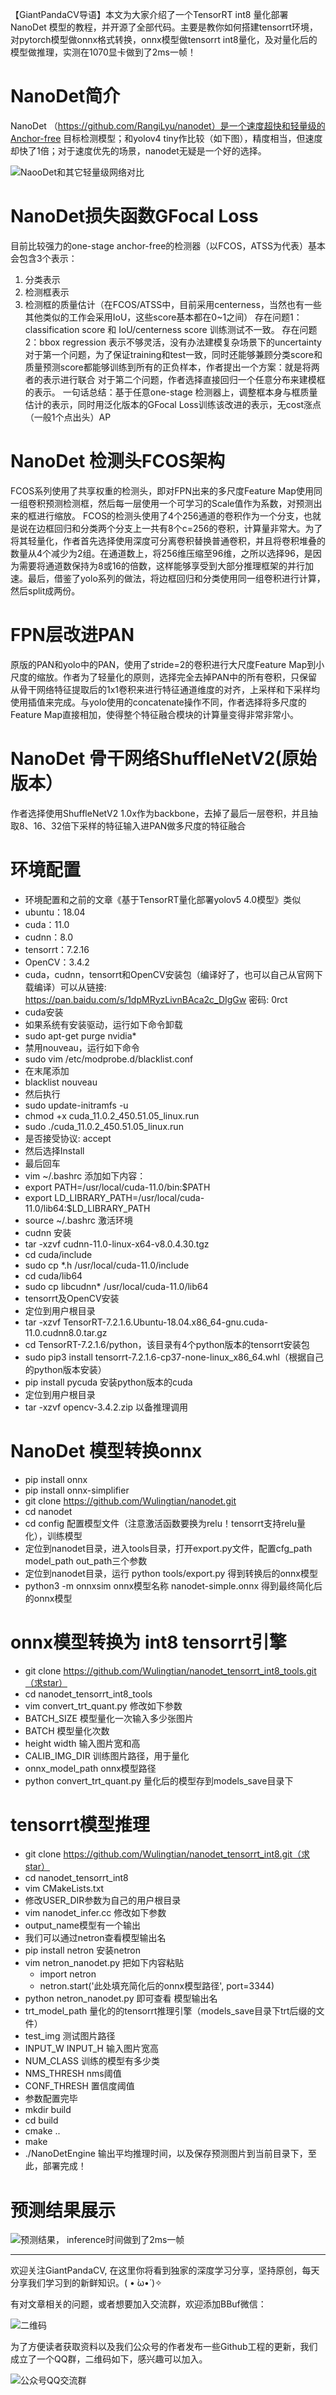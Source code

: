 【GiantPandaCV导语】本文为大家介绍了一个TensorRT int8 量化部署 NanoDet 模型的教程，并开源了全部代码。主要是教你如何搭建tensorrt环境，对pytorch模型做onnx格式转换，onnx模型做tensorrt int8量化，及对量化后的模型做推理，实测在1070显卡做到了2ms一帧！

# NanoDet简介
NanoDet （https://github.com/RangiLyu/nanodet）是一个速度超快和轻量级的Anchor-free 目标检测模型；和yolov4 tiny作比较（如下图），精度相当，但速度却快了1倍；对于速度优先的场景，nanodet无疑是一个好的选择。

![NaooDet和其它轻量级网络对比](https://img-blog.csdnimg.cn/20210223213313624.png?x-oss-process=image/watermark,type_ZmFuZ3poZW5naGVpdGk,shadow_10,text_aHR0cHM6Ly9ibG9nLmNzZG4ubmV0L2p1c3Rfc29ydA==,size_16,color_FFFFFF,t_70)

# NanoDet损失函数GFocal Loss

目前比较强力的one-stage anchor-free的检测器（以FCOS，ATSS为代表）基本会包含3个表示：
1. 分类表示
2. 检测框表示
3. 检测框的质量估计（在FCOS/ATSS中，目前采用centerness，当然也有一些其他类似的工作会采用IoU，这些score基本都在0~1之间）
存在问题1：classification score 和 IoU/centerness score 训练测试不一致。
存在问题2：bbox regression 表示不够灵活，没有办法建模复杂场景下的uncertainty
对于第一个问题，为了保证training和test一致，同时还能够兼顾分类score和质量预测score都能够训练到所有的正负样本，作者提出一个方案：就是将两者的表示进行联合
对于第二个问题，作者选择直接回归一个任意分布来建模框的表示。
一句话总结：基于任意one-stage 检测器上，调整框本身与框质量估计的表示，同时用泛化版本的GFocal Loss训练该改进的表示，无cost涨点（一般1个点出头）AP

# NanoDet 检测头FCOS架构

FCOS系列使用了共享权重的检测头，即对FPN出来的多尺度Feature Map使用同一组卷积预测检测框，然后每一层使用一个可学习的Scale值作为系数，对预测出来的框进行缩放。
FCOS的检测头使用了4个256通道的卷积作为一个分支，也就是说在边框回归和分类两个分支上一共有8个c=256的卷积，计算量非常大。为了将其轻量化，作者首先选择使用深度可分离卷积替换普通卷积，并且将卷积堆叠的数量从4个减少为2组。在通道数上，将256维压缩至96维，之所以选择96，是因为需要将通道数保持为8或16的倍数，这样能够享受到大部分推理框架的并行加速。最后，借鉴了yolo系列的做法，将边框回归和分类使用同一组卷积进行计算，然后split成两份。

# FPN层改进PAN

原版的PAN和yolo中的PAN，使用了stride=2的卷积进行大尺度Feature Map到小尺度的缩放。作者为了轻量化的原则，选择完全去掉PAN中的所有卷积，只保留从骨干网络特征提取后的1x1卷积来进行特征通道维度的对齐，上采样和下采样均使用插值来完成。与yolo使用的concatenate操作不同，作者选择将多尺度的Feature Map直接相加，使得整个特征融合模块的计算量变得非常非常小。

# NanoDet 骨干网络ShuffleNetV2(原始版本）

作者选择使用ShuffleNetV2 1.0x作为backbone，去掉了最后一层卷积，并且抽取8、16、32倍下采样的特征输入进PAN做多尺度的特征融合

# 环境配置

- 环境配置和之前的文章《基于TensorRT量化部署yolov5 4.0模型》类似
- ubuntu：18.04
- cuda：11.0
- cudnn：8.0
- tensorrt：7.2.16
- OpenCV：3.4.2
- cuda，cudnn，tensorrt和OpenCV安装包（编译好了，也可以自己从官网下载编译）可以从链接: https://pan.baidu.com/s/1dpMRyzLivnBAca2c_DIgGw 密码: 0rct
- cuda安装
- 如果系统有安装驱动，运行如下命令卸载
- sudo apt-get purge nvidia*
- 禁用nouveau，运行如下命令
- sudo vim /etc/modprobe.d/blacklist.conf
- 在末尾添加
- blacklist nouveau
- 然后执行
- sudo update-initramfs -u
- chmod +x cuda_11.0.2_450.51.05_linux.run
- sudo ./cuda_11.0.2_450.51.05_linux.run 
- 是否接受协议: accept 
- 然后选择Install 
- 最后回车
- vim ~/.bashrc 添加如下内容：
- export PATH=/usr/local/cuda-11.0/bin:$PATH
- export LD_LIBRARY_PATH=/usr/local/cuda-11.0/lib64:$LD_LIBRARY_PATH
- source ~/.bashrc 激活环境
- cudnn 安装
- tar -xzvf cudnn-11.0-linux-x64-v8.0.4.30.tgz
- cd cuda/include
- sudo cp *.h /usr/local/cuda-11.0/include
- cd cuda/lib64
- sudo cp libcudnn* /usr/local/cuda-11.0/lib64
- tensorrt及OpenCV安装
- 定位到用户根目录
- tar -xzvf TensorRT-7.2.1.6.Ubuntu-18.04.x86_64-gnu.cuda-11.0.cudnn8.0.tar.gz 
- cd TensorRT-7.2.1.6/python，该目录有4个python版本的tensorrt安装包
- sudo pip3 install tensorrt-7.2.1.6-cp37-none-linux_x86_64.whl（根据自己的python版本安装）
- pip install pycuda 安装python版本的cuda
- 定位到用户根目录
- tar -xzvf opencv-3.4.2.zip 以备推理调用

# NanoDet 模型转换onnx

- pip install onnx
- pip install onnx-simplifier
- git clone https://github.com/Wulingtian/nanodet.git
- cd nanodet
- cd config 配置模型文件（注意激活函数要换为relu！tensorrt支持relu量化），训练模型
- 定位到nanodet目录，进入tools目录，打开export.py文件，配置cfg_path model_path out_path三个参数
- 定位到nanodet目录，运行 python tools/export.py 得到转换后的onnx模型
- python3 -m onnxsim onnx模型名称 nanodet-simple.onnx 得到最终简化后的onnx模型

# onnx模型转换为 int8 tensorrt引擎
- git clone https://github.com/Wulingtian/nanodet_tensorrt_int8_tools.git（求star）
- cd nanodet_tensorrt_int8_tools
- vim convert_trt_quant.py 修改如下参数
- BATCH_SIZE 模型量化一次输入多少张图片
- BATCH 模型量化次数
- height width 输入图片宽和高
- CALIB_IMG_DIR 训练图片路径，用于量化
- onnx_model_path onnx模型路径
- python convert_trt_quant.py 量化后的模型存到models_save目录下

# tensorrt模型推理

- git clone https://github.com/Wulingtian/nanodet_tensorrt_int8.git（求star）
- cd nanodet_tensorrt_int8
- vim CMakeLists.txt
- 修改USER_DIR参数为自己的用户根目录
- vim nanodet_infer.cc 修改如下参数
- output_name模型有一个输出
- 我们可以通过netron查看模型输出名
- pip install netron 安装netron
- vim netron_nanodet.py 把如下内容粘贴
	- import netron
    - netron.start('此处填充简化后的onnx模型路径', port=3344)
- python netron_nanodet.py 即可查看 模型输出名
- trt_model_path 量化的的tensorrt推理引擎（models_save目录下trt后缀的文件）
- test_img 测试图片路径
- INPUT_W INPUT_H 输入图片宽高
- NUM_CLASS 训练的模型有多少类
- NMS_THRESH nms阈值
- CONF_THRESH 置信度阈值
- 参数配置完毕
- mkdir build
- cd build
- cmake ..
- make
- ./NanoDetEngine 输出平均推理时间，以及保存预测图片到当前目录下，至此，部署完成！


# 预测结果展示

![预测结果， inference时间做到了2ms一帧](https://img-blog.csdnimg.cn/2021022321415118.png?x-oss-process=image/watermark,type_ZmFuZ3poZW5naGVpdGk,shadow_10,text_aHR0cHM6Ly9ibG9nLmNzZG4ubmV0L2p1c3Rfc29ydA==,size_16,color_FFFFFF,t_70)

-----------------------------------------------------------------------------------------------
欢迎关注GiantPandaCV, 在这里你将看到独家的深度学习分享，坚持原创，每天分享我们学习到的新鲜知识。( • ̀ω•́ )✧

有对文章相关的问题，或者想要加入交流群，欢迎添加BBuf微信：

![二维码](https://img-blog.csdnimg.cn/20200110234905879.png?x-oss-process=image/watermark,type_ZmFuZ3poZW5naGVpdGk,shadow_10,text_aHR0cHM6Ly9ibG9nLmNzZG4ubmV0L2p1c3Rfc29ydA==,size_16,color_FFFFFF,t_70)

为了方便读者获取资料以及我们公众号的作者发布一些Github工程的更新，我们成立了一个QQ群，二维码如下，感兴趣可以加入。

![公众号QQ交流群](https://img-blog.csdnimg.cn/20200517190745584.png#pic_center)